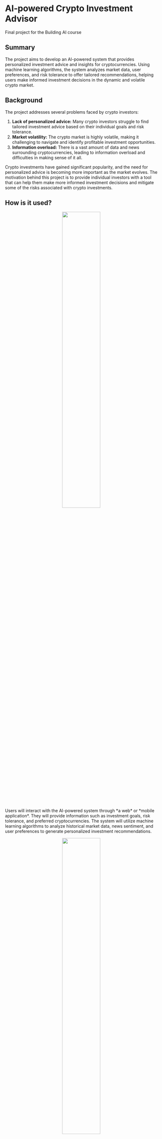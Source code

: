 # AI-powered Crypto Investment Advisor

Final project for the Building AI course

## Summary

The project aims to develop an AI-powered system that provides personalized investment advice and insights for cryptocurrencies. Using machine learning algorithms, the system analyzes market data, user preferences, and risk tolerance to offer tailored recommendations, helping users make informed investment decisions in the dynamic and volatile crypto market.

## Background

The project addresses several problems faced by crypto investors:

1. **Lack of personalized advice:** Many crypto investors struggle to find tailored investment advice based on their individual goals and risk tolerance.
2. **Market volatility:** The crypto market is highly volatile, making it challenging to navigate and identify profitable investment opportunities.
3. **Information overload:** There is a vast amount of data and news surrounding cryptocurrencies, leading to information overload and difficulties in making sense of it all.

Crypto investments have gained significant popularity, and the need for personalized advice is becoming more important as the market evolves. The motivation behind this project is to provide individual investors with a tool that can help them make more informed investment decisions and mitigate some of the risks associated with crypto investments.

## How is it used?
<p align="center">
<img src="https://github.com/yodablocks/elementsofai/assets/83685559/3ecb7c90-649b-4076-b44b-29de4adc1e56" width=50% height=50%>
<p>
Users will interact with the AI-powered system through *a web* or *mobile application*. They will provide information such as investment goals, risk tolerance, and preferred cryptocurrencies. The system will utilize machine learning algorithms to analyze historical market data, news sentiment, and user preferences to generate personalized investment recommendations.
<p align="center">
<img src="https://github.com/yodablocks/elementsofai/assets/83685559/1c772f4d-b29d-4873-b9dd-fb77180e8cca" width=50% height=50%>
</p>p
The solution is needed in situations where users are looking to invest in cryptocurrencies and seek guidance based on their risk profile and investment goals. It can be used by both novice and experienced investors who want to leverage AI technology to make informed decisions in the crypto market.

## Data sources and AI methods

The system will collect data from various sources, including cryptocurrency exchanges, financial news platforms, and social media sentiment analysis. The data will include historical price data, trading volume, market sentiment, news articles, and social media posts related to cryptocurrencies.

AI methods such as natural language processing (NLP), sentiment analysis, and machine learning algorithms will be employed to process and analyze the collected data. Techniques like deep learning, recurrent neural networks (RNNs), and reinforcement learning can be utilized to train models that can predict cryptocurrency price movements and generate personalized investment recommendations.

| Data Sources                 | Description                                                    |
| ---------------------------- | -------------------------------------------------------------- |
| Cryptocurrency Exchanges     | Data collected from cryptocurrency exchange platforms           |
| Financial News Platforms     | News articles and market updates related to cryptocurrencies   |
| Social Media Sentiment       | Analysis of social media posts and discussions about cryptos    |
| Historical Price Data        | Historical price information of cryptocurrencies                |
| Trading Volume               | Data on the volume of cryptocurrency trades                     |
| Market Sentiment             | Sentiment analysis of market trends and investor sentiment      |

| AI Methods                   | Description                                                    |
| ---------------------------- | -------------------------------------------------------------- |
| Natural Language Processing | Techniques for analyzing and understanding human language       |
| Sentiment Analysis           | Determining the sentiment or tone of text data                  |
| Machine Learning Algorithms  | Algorithms that learn from data and make predictions            |
| Deep Learning                | Neural network models with multiple layers for complex tasks    |
| Recurrent Neural Networks    | Neural network models that process sequential data              |
| Reinforcement Learning       | Learning from interaction with an environment through rewards   |

These data sources and AI methods are used in combination to collect, process, and analyze data related to cryptocurrencies. The collected data is then utilized by the AI models to predict price movements, perform sentiment analysis, and generate personalized investment recommendations for users.

## Challenges
<p align="center">
<img src="https://github.com/yodablocks/elementsofai/assets/83685559/4ac0c201-b135-44fd-b721-9e3c2210f163" width=50% height=50%>
</p>p
Some challenges and limitations of the project include:

- **Market unpredictability:** Crypto markets are highly volatile, and predicting price movements accurately is a challenging task.

- **Limited historical data:** Cryptocurrencies have a relatively short history, and obtaining a substantial amount of reliable historical data can be difficult.

- **Ethical considerations:** Providing investment advice carries ethical responsibilities, and transparency in recommendations and risk disclosure is crucial to avoid potential harm to users.

Ethical considerations must be taken into account, ensuring transparency, and avoiding conflicts of interest. It is essential to emphasize that the AI system provides recommendations and insights, but the final investment decisions should always be made by the users themselves, considering the risks and doing their own research.

## What's next?

To further develop this project, the following steps can be taken:

1. **Enhance data collection:** Improve data collection mechanisms and explore alternative sources such as sentiment from social media platforms and expert opinions.

2. **Expand AI models:** Continuously refine and develop AI models to improve prediction accuracy and enhance the quality of investment recommendations.

3. **Real-time market analysis:** Implement real-time data analysis and integrate news sentiment analysis to capture the latest market trends and news impact.

4. **User feedback and performance tracking:** Incorporate user feedback and track the performance of investment recommendations to further improve the system's effectiveness.

Moving forward, expertise in machine learning, data analysis, and software development would be essential. Collaboration with finance professionals, domain experts, and legal advisors would also be valuable to ensure compliance with financial regulations and provide accurate and responsible investment advice.

## Acknowledgments:

We would like to express our gratitude to the following individuals and organizations for their contributions and support throughout the development of the AI-powered Crypto Investment Advisor project:

- *Our instructors and mentors from the Building AI course* for providing valuable guidance, feedback, and inspiration.
- The cryptocurrency exchange platforms, financial news platforms, and social media platforms for providing access to the necessary data sources.
- The open-source community for developing and maintaining the libraries, frameworks, and tools used in this project.
- The academic and research community for their contributions in the field of AI, machine learning, and natural language processing, which laid the foundation for this project.
- The crypto community for their active participation, discussions, and feedback that helped shape the project's direction.
- The users and beta testers who provided valuable feedback and insights during the testing phase, helping us improve the system.
- Our friends and family for their continuous support and encouragement throughout the project.

We are grateful for the collaborative efforts and contributions of all those involved, as they have been instrumental in bringing this project to fruition.


